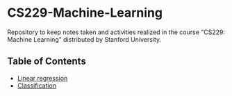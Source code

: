 # CS229-Machine-Learning
Repository to keep notes taken and activities realized in the course "CS229: Machine Learning" distributed by Stanford University. 

## Table of Contents
* [Linear regression](https://github.com/andrewunifei/CS229-Machine-Learning/tree/main/Regression/Linear)
* [Classification](https://github.com/andrewunifei/CS229-Machine-Learning/tree/main/Classification/) 
